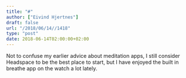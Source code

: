 ```yaml
---
title: "#"
author: ["Eivind Hjertnes"]
draft: false
url: "/2018/06/14//1418"
type: "post"
date: 2018-06-14T02:00:00+02:00
---
```


Not to confuse my earlier advice about meditation apps, I still consider
Headspace to be the best place to start, but I have enjoyed the built in
breathe app on the watch a lot lately.
